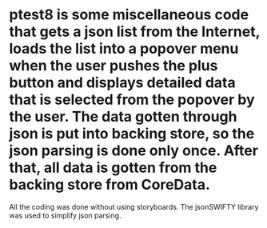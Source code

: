 # ptest8 is some miscellaneous code that gets a json list from the Internet, loads the list into a popover menu when the user pushes the plus button and displays detailed data that is selected from the popover by the user.  The data gotten through json is put into backing store, so the json parsing is done only once.  After that, all data is gotten from the backing store from CoreData.

All the coding was done without using storyboards.  The jsonSWIFTY library was used to simplify json parsing.
